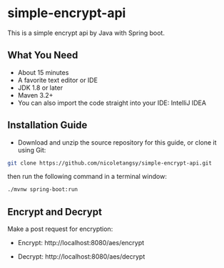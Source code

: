 # simple-encrypt-api

This is a simple encrypt api by Java with Spring boot.

## What You Need
- About 15 minutes
- A favorite text editor or IDE
- JDK 1.8 or later
- Maven 3.2+
- You can also import the code straight into your IDE:
IntelliJ IDEA

## Installation Guide
- Download and unzip the source repository for this guide, or clone it using Git: 
```bash
git clone https://github.com/nicoletangsy/simple-encrypt-api.git
```
then run the following command in a terminal window:
```bash
./mvnw spring-boot:run
```

## Encrypt and Decrypt
Make a post request for encryption:
- Encrypt:
http://localhost:8080/aes/encrypt

- Decrypt:
http://localhost:8080/aes/decrypt